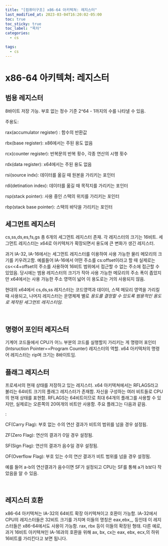 ```yaml
---
title: "[컴퓨터구조] x86-64 아키텍쳐: 레지스터"
last_modified_at: 2023-03-04T16:20:02-05:00
toc: true
toc_sticky: true
toc_label: "목차"
categories:
  - cs

tags:
  - cs
---
```



# x86-64 아키텍쳐: 레지스터

## 범용 레지스터

8바이트 저장 가능. 부호 없는 정수 기준 2^64 - 1까지의 수를 나타낼 수 있음.

주용도:

rax(accumulator register) : 함수의 반환값

rbx(base register): x86에서는 주된 용도 없음

rcx(counter register): 반복문의 반복 횟수, 각종 연산의 시행 횟수

rdx(data register): x64에서는 주된 용도 없음

rsi(source indx): 데이터를 옮길 때 원본을 가리키는 포인터

rdi(detination index): 데이터를 옮길 때 목적지를 가리키는 포인터

rsp(stack pointer): 사용 중인 스택의 위치를 가리키는 포인터

rbp(stack base pointer): 스택의 바닥을 가리키는 포인터
<br/>

## 세그먼트 레지스터

cs,ss,ds,es,fs,gs 총 6개의 세그먼트 레지스터 존재. 각 레지스터의 크기는 16비트. 세그먼트 레지스터는 x64로 아키텍처가 확장되면서 용도에 큰 변화가 생긴 레지스터. 

과거 IA-32, IA-16에서는 세그먼트 레지스터를 이용하여 사용 가능한 물리 메모리의 크기를 키우려고함. 예를들어 IA-16에서 어떤 주소를 cs:offset이라고 할 때 실제로는 cs<<4+offset의 주소를 사용하여 16비트 범위에서 접근할 수 없는 주소에 접근할 수 있었음. 당시에는 범용 레지스터의 크기가 작아 사용 가능한 메모리의 주소 폭이 좁았지만 x64에서는 사용 가능한 주소 영역이 넓어 이 용도로는 거의 사용되지 않음.

현대의 x64에서 cs,ds,ss 레지스터는 코드영역과 데이터, 스택 메모리 영역을 가리킬 때 사용되고, 나머지 레지스터는 운영체제 별로 *용도를 결정할 수 있도록 범용적인 용도로 제작된 세그먼트 레지스터임.*

<br/>

## 명령어 포인터 레지스터

기계어 코드들에서 CPU가 어느 부분의 코드를 실행할지 가리키는 게 명령어 포인터(Intsruction Pointer==Program Counter) 레지스터의 역할. x64 아키텍처의 명령어 레지스터는 rip며 크기는 8바이트임. 

## 플래그 레지스터

프로세서의 현재 상태를 저장하고 있는 레지스터. x64 아키텍쳐에서는 RFLAGS라고 불리는 64비트 크기의 플래그 레지스터가 존재함. 자신을 구성하는 여러 비트들로 CPU의 현재 상태를 표현함. RFLAGS는 64비트이므로 최대 64개의 플래그를 사용할 수 있지만, 실제로는 오른쪽의 20여개의 비트만 사용함. 주요 플래그는 다음과 같음. 

:

CF(Carry Flag): 부호 없는 수의 연산 결과가 비트의 범위를 넘을 경우 설정됨.

ZF(Zero Flag): 연산의 결과가 0일 경우 설정됨. 

SF(Sign Flag): 연산의 결과가 음수일 경우 설정됨. 

OF(Overflow Flag): 부호 있는 수의 연산 결과가 비트 범위를 넘을 경우 설정됨.

예를 들어 a-b의 연산결과가 음수이면 SF가 설정되고 CPU는 SF를 통해 a가 b보다 작았음을 알 수 있음.

<br/>

## 레지스터 호환

x86-64 아키텍쳐는 IA-32의 64비트 확장 아키텍쳐이고 호환이 가능함. IA-32에서 CPU의 레지스터들은 32비트 크기를 가지며 이들의 명칭은 eax,ebx,,, 등인데 이 레지스터들은 x86-64에서도 사용이 가능함. rax, rbx 등이 이들의 확장된 형태. 다른 예로, 과거 16비트 아키텍쳐인 IA-16과의 호환을 위해 ax, bx, cx는 eax, ebx, ecx,의 하위 16비트를 가리킨다고 보면 됩니다.
